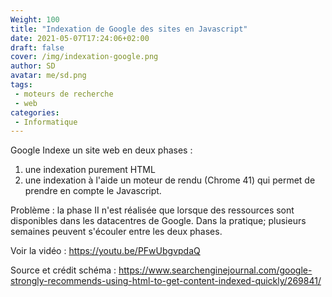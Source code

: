 ```yaml
---
Weight: 100
title: "Indexation de Google des sites en Javascript"
date: 2021-05-07T17:24:06+02:00
draft: false
cover: /img/indexation-google.png
author: SD
avatar: me/sd.png
tags:
 - moteurs de recherche
 - web
categories:
 - Informatique
---
```

Google Indexe un site web en deux phases :

1. une indexation purement HTML
1. une indexation à l'aide un moteur de rendu (Chrome 41) qui permet de prendre en compte le Javascript.

<!--more-->
Problème : la phase II n'est réalisée que lorsque des ressources sont disponibles dans les datacentres de Google. Dans la pratique; plusieurs semaines peuvent s'écouler entre les deux phases.

Voir la vidéo : <a href="https://youtu.be/PFwUbgvpdaQ">https://youtu.be/PFwUbgvpdaQ</a>

Source et crédit schéma : <a href="https://www.searchenginejournal.com/google-strongly-recommends-using-html-to-get-content-indexed-quickly/269841/">https://www.searchenginejournal.com/google-strongly-recommends-using-html-to-get-content-indexed-quickly/269841/</a>